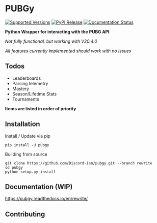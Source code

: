 # PUBGy
[![Supported Versions](https://img.shields.io/pypi/pyversions/pubgy.svg)](https://pypi.org/project/PUBGy/)
[![PyPI Release](https://img.shields.io/pypi/v/pubgy.svg)](https://pypi.org/project/PUBGy/)
[![Documentation Status](https://readthedocs.org/projects/pubgy/badge/?version=latest&token=d49eb7cd3da3ab6f2ab5ccc68031e70174078392e7a50103b0abe13fd4b4aa10)](https://pubgy.readthedocs.io/en/latest/?badge=latest)


**Python Wrapper for interacting with the PUBG API**

*Not fully functional, but working with V20.4.0*

*All features currently implemented should work with no issues*

## Todos

- Leaderboards
- Parsing telemetry
- Mastery
- Season/Lifetime Stats
- Tournaments

**Items are listed in order of priority**
## Installation
Install / Update via pip
```
pip install -U pubgy
```
Building from source
```
git clone https://github.com/Discord-ian/pubgy.git --branch rewrite
cd pubgy
python setup.py install
```
## Documentation (WIP)

https://pubgy.readthedocs.io/en/rewrite/

## Contributing

